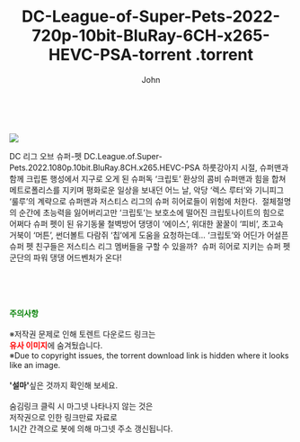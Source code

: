 ﻿---
layout: post
title:  "                   DC-League-of-Super-Pets-2022-720p-10bit-BluRay-6CH-x265-HEVC-PSA-torrent                .torrent"
author: John
categories: [ 애니/만화 ]
tags: [  ]
image: https://torrentrj57.com/uploadfile/full/e7757fa03e8bff7baa03cb1b506e0ef806673daf.jpg 
description: "                   DC-League-of-Super-Pets-2022-720p-10bit-BluRay-6CH-x265-HEVC-PSA-torrent                 torrent 정보 공유"
toc: true
toc_sticky: true
---

<br>
<p><img src="https://torrentrj57.com/uploadfile/full/e7757fa03e8bff7baa03cb1b506e0ef806673daf.jpg"/></p>
 DC 리그 오브 슈퍼-펫 DC.League.of.Super-Pets.2022.1080p.10bit.BluRay.8CH.x265.HEVC-PSA 하룻강아지 시절, 슈퍼맨과 함께 크립톤 행성에서 지구로 오게 된 슈퍼독 ‘크립토’ 환상의 콤비 슈퍼맨과 힘을 합쳐 메트로폴리스를 지키며 평화로운 일상을 보내던 어느 날, 악당 ‘렉스 루터’와 기니피그 ‘룰루’의 계략으로 슈퍼맨과 저스티스 리그의 슈퍼 히어로들이 위험에 처한다.  절체절명의 순간에 초능력을 잃어버리고만 ‘크립토’는 보호소에 떨어진 크립토나이트의 힘으로 어쩌다 슈퍼 펫이 된 유기동물 철벽방어 댕댕이 ‘에이스’, 위대한 꿀꿀이 ‘피비’, 초고속 거북이 ‘머튼’, 썬더볼트 다람쥐 ‘칩’에게 도움을 요청하는데… ‘크립토’와 어딘가 어설픈 슈퍼 펫 친구들은 저스티스 리그 멤버들을 구할 수 있을까?  슈퍼 히어로 지키는 슈퍼 펫 군단의 파워 댕댕 어드벤처가 온다! 
    
<br><br><br>
<p data-ke-size="size16"><b><span style="color: green;">주의사항</span></b><br /><br />※저작권 문제로 인해 토렌트 다운로드 링크는<br /><b><span style="color: red;">유사 이미지</span></b>에 숨겨뒀습니다.<br />※Due to copyright issues, the torrent download link is hidden where it looks like an image.<br /><br /><b>'설마'</b>싶은 것까지 확인해 보세요.<br /><br />숨김링크 클릭 시 마그넷 나타나지 않는 것은<br />저작권으로 인한 링크만료 자료로<br />1시간 간격으로 봇에 의해 마그넷 주소 갱신됩니다.</p>
